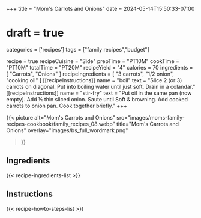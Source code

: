 +++
title = "Mom's Carrots and Onions"
date = 2024-05-14T15:50:33-07:00
# draft = true
categories = ['recipes']
tags = ["family recipes","budget"]

recipe = true
recipeCuisine = "Side"
prepTime = "PT10M"
cookTime = "PT10M"
totalTime = "PT20M"
recipeYield = "4"
calories = 70
ingredients = [
  "Carrots",
  "Onions"
]
recipeIngredients = [
  "3 carrots",
  "1/2 onion",
  "cooking oil"
]
[[recipeInstructions]]
  name = "boil"
  text = "Slice 2 (or 3) carrots on diagonal. Put into boiling water until just soft. Drain in a colandar."
[[recipeInstructions]]
  name = "stir-fry"
  text = "Put oil in the same pan (now empty). Add ½ thin sliced onion. Saute until Soft & browning. Add cooked carrots to onion pan. Cook together briefly."
+++

{{< picture 
  alt="Mom's Carrots and Onions" 
  src="images/moms-family-recipes-cookbook/family_recipes_08.webp" 
  title="Mom's Carrots and Onions" 
  overlay="images/bs_full_wordmark.png" 
>}}

<!--more-->


## Ingredients
{{< recipe-ingredients-list >}}

## Instructions
{{< recipe-howto-steps-list >}}
